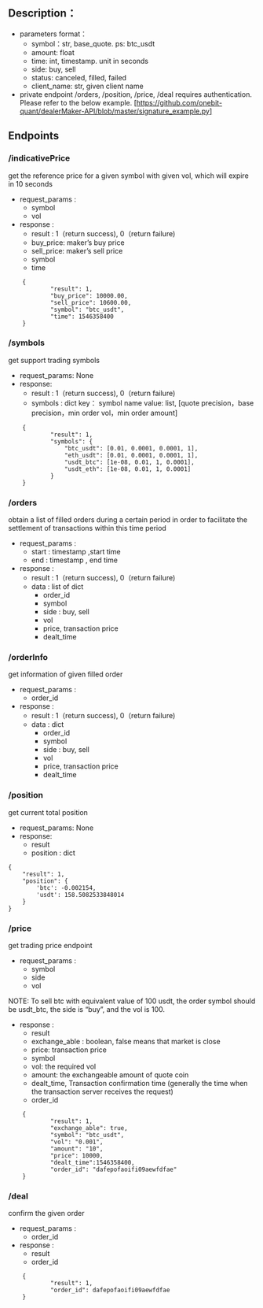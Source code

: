 
## Description：
- parameters format：
    - symbol：str, base_quote.  ps: btc_usdt
    - amount: float
    - time:  int, timestamp. unit in seconds
    - side: buy, sell
    - status: canceled, filled, failed
    - client_name: str, given client name
- private endpoint
    /orders, /position, /price, /deal requires authentication. Please refer to the below example.
[https://github.com/onebit-quant/dealerMaker-API/blob/master/signature_example.py]

## Endpoints
### /indicativePrice

get the reference price for a given symbol with given vol, which will expire in 10 seconds

- request_params :
    - symbol
    - vol
- response :
    - result : 1（return success), 0（return failure)
    - buy_price: maker’s buy price
    - sell_price: maker’s sell price
    - symbol
    - time
```
    {
            "result": 1,
            "buy_price": 10000.00,
            "sell_price": 10600.00,
            "symbol": "btc_usdt",
            "time": 1546358400
    }
```


### /symbols

get support trading symbols

- request_params: None
- response:
    - result : 1（return success), 0（return failure)
    - symbols : dict
            key： symbol name
            value: list, [quote precision，base precision，min order vol，min order amount]
```
    {
            "result": 1,
            "symbols": {
                "btc_usdt": [0.01, 0.0001, 0.0001, 1],
                "eth_usdt": [0.01, 0.0001, 0.0001, 1],
                "usdt_btc": [1e-08, 0.01, 1, 0.0001],
                "usdt_eth": [1e-08, 0.01, 1, 0.0001]
            }
    }
```

### /orders

obtain a list of filled orders during a certain period in order to facilitate the settlement of transactions within this time period


- request_params :
    - start : timestamp ,start time
    - end : timestamp , end time
- response :
    - result : 1（return success), 0（return failure)
    - data : list of dict
        - order_id
        - symbol
        - side : buy, sell
        - vol
        - price, transaction price
        - dealt_time


### /orderInfo

get information of given filled order


- request_params :
    - order_id
- response :
    - result : 1（return success), 0（return failure)
    - data : dict
        - order_id
        - symbol
        - side : buy, sell
        - vol
        - price, transaction price
        - dealt_time

### /position

get current total position

- request_params: None
- response:
    - result
    - position : dict
```
{
    "result": 1,
    "position": {
        'btc': -0.002154,
        'usdt': 158.5082533848014
    }
}
```


### /price

get trading price endpoint

- request_params :
    - symbol
    - side
    - vol

NOTE: To sell btc with equivalent value of 100 usdt, the order symbol should be usdt_btc, the side is “buy”, and the vol is 100.

- response :
    - result
    - exchange_able : boolean, false means that market is close
    - price: transaction price
    - symbol
    - vol: the required vol
    - amount: the exchangeable amount of quote coin
    - dealt_time, Transaction confirmation time (generally the time when the transaction server receives the request)
    - order_id

```
    {
            "result": 1,
            "exchange_able": true,
            "symbol": "btc_usdt",
            "vol": "0.001",
            "amount": "10",
            "price": 10000,
            "dealt_time":1546358400,
            "order_id": "dafepofaoifi09aewfdfae"
    }
```


### /deal

confirm the given order


- request_params :
    - order_id
- response :
    - result
    - order_id

```
    {
            "result": 1,
            "order_id": dafepofaoifi09aewfdfae
    }
```
